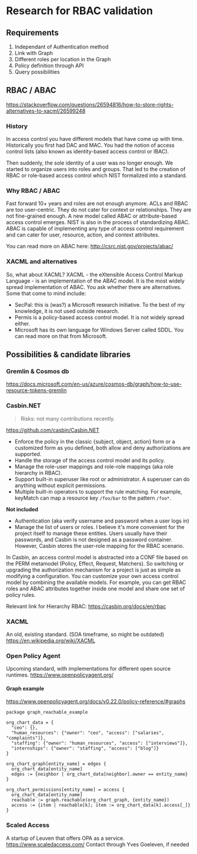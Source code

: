 # Research for RBAC validation

## Requirements

1. Independant of Authentication method
2. Link with Graph
3. Different roles per location in the Graph
4. Policy definition through API
5. Query possibilities

## RBAC / ABAC 

https://stackoverflow.com/questions/26594816/how-to-store-rights-alternatives-to-xacml/26599248

### History

In access control you have different models that have come up with time. Historically you first had DAC and MAC. You had the notion of access control lists (also known as identity-based access control or IBAC).

Then suddenly, the sole identity of a user was no longer enough. We started to organize users into roles and groups. That led to the creation of RBAC or role-based access control which NIST formalized into a standard.

### Why RBAC / ABAC
Fast forward 10+ years and roles are not enough anymore. ACLs and RBAC are too user-centric. They do not cater for context or relationships. They are not fine-grained enough. A new model called ABAC or attribute-based access control emerges. NIST is also in the process of standardizing ABAC. ABAC is capable of implementing any type of access control requirement and can cater for user, resource, action, and context attributes.

You can read more on ABAC here: http://csrc.nist.gov/projects/abac/

### XACML and alternatives

So, what about XACML? XACML - the eXtensible Access Control Markup Language - is an implementation of the ABAC model. It is the most widely spread implementation of ABAC. You ask whether there are alternatives. Some that come to mind include:

- SecPal: this is (was?) a Microsoft research initiative. To the best of my knowledge, it is not used outside research.
- Permis is a policy-based access control model. It is not widely spread either.
- Microsoft has its own language for Windows Server called SDDL. You can read more on that from Microsoft.


## Possibilities & candidate libraries

### Gremlin & Cosmos db
https://docs.microsoft.com/en-us/azure/cosmos-db/graph/how-to-use-resource-tokens-gremlin


### Casbin.NET

> Risks: not many contributions recently.

https://github.com/casbin/Casbin.NET

- Enforce the policy in the classic {subject, object, action} form or a customized form as you defined, both allow and deny authorizations are supported.
- Handle the storage of the access control model and its policy.
- Manage the role-user mappings and role-role mappings (aka role hierarchy in RBAC).
- Support built-in superuser like root or administrator. A superuser can do anything without explicit permissions.
- Multiple built-in operators to support the rule matching. For example, keyMatch can map a resource key `/foo/bar` to the pattern `/foo*`.

**Not included**

- Authentication (aka verify username and password when a user logs in)
- Manage the list of users or roles. I believe it's more convenient for the project itself to manage these entities. Users usually have their passwords, and Casbin is not designed as a password container. However, Casbin stores the user-role mapping for the RBAC scenario.

In Casbin, an access control model is abstracted into a CONF file based on the PERM metamodel (Policy, Effect, Request, Matchers). So switching or upgrading the authorization mechanism for a project is just as simple as modifying a configuration. You can customize your own access control model by combining the available models. For example, you can get RBAC roles and ABAC attributes together inside one model and share one set of policy rules.

Relevant link for Hierarchy RBAC: https://casbin.org/docs/en/rbac

### XACML
An old, existing standard.  (SOA timeframe, so might be outdated)
https://en.wikipedia.org/wiki/XACML

### Open Policy Agent 
Upcoming standard, with implementations for different open source runtimes. 
https://www.openpolicyagent.org/

#### Graph example

https://www.openpolicyagent.org/docs/v0.22.0/policy-reference/#graphs

```
package graph_reachable_example

org_chart_data = {
  "ceo": {},
  "human_resources": {"owner": "ceo", "access": ["salaries", "complaints"]},
  "staffing": {"owner": "human_resources", "access": ["interviews"]},
  "internships": {"owner": "staffing", "access": ["blog"]}
}

org_chart_graph[entity_name] = edges {
  org_chart_data[entity_name]
  edges := {neighbor | org_chart_data[neighbor].owner == entity_name}
}

org_chart_permissions[entity_name] = access {
  org_chart_data[entity_name]
  reachable := graph.reachable(org_chart_graph, {entity_name})
  access := {item | reachable[k]; item := org_chart_data[k].access[_]}
}
```

### Scaled Access
A startup of Leuven that offers OPA as a service.
https://www.scaledaccess.com/ 
Contact through Yves Goeleven, if needed

